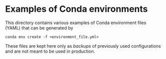 # Examples of Conda environments

This directory contains various examples of Conda environment files
(YAML) that can be generated by

```
conda env create -f <environment_file.yml>
```

These files are kept here only as *backups* of previously used
configurations and are not meant to be used in production.
